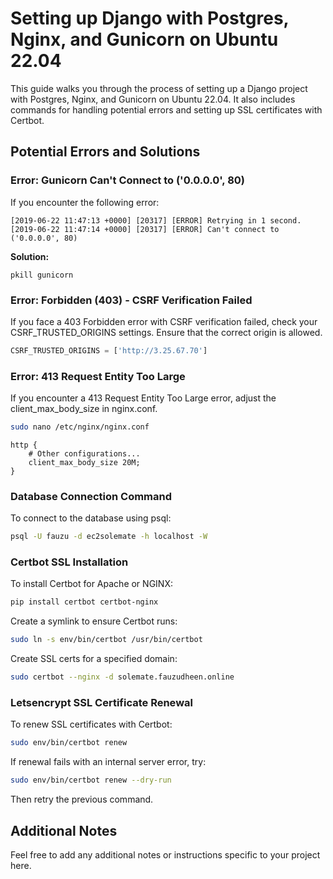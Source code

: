 # Setting up Django with Postgres, Nginx, and Gunicorn on Ubuntu 22.04

This guide walks you through the process of setting up a Django project with Postgres, Nginx, and Gunicorn on Ubuntu 22.04. It also includes commands for handling potential errors and setting up SSL certificates with Certbot.

## Potential Errors and Solutions

### Error: Gunicorn Can't Connect to ('0.0.0.0', 80)

If you encounter the following error:

```
[2019-06-22 11:47:13 +0000] [20317] [ERROR] Retrying in 1 second.
[2019-06-22 11:47:14 +0000] [20317] [ERROR] Can't connect to ('0.0.0.0', 80)
```

**Solution:**

```
pkill gunicorn
```

### Error: Forbidden (403) - CSRF Verification Failed

If you face a 403 Forbidden error with CSRF verification failed, check your CSRF_TRUSTED_ORIGINS settings. Ensure that the correct origin is allowed.

```python
CSRF_TRUSTED_ORIGINS = ['http://3.25.67.70']
```

### Error: 413 Request Entity Too Large

If you encounter a 413 Request Entity Too Large error, adjust the client_max_body_size in nginx.conf.

```bash
sudo nano /etc/nginx/nginx.conf
```

```nginx
http {
    # Other configurations...
    client_max_body_size 20M; 
}
```

### Database Connection Command

To connect to the database using psql:

```bash
psql -U fauzu -d ec2solemate -h localhost -W
```

### Certbot SSL Installation

To install Certbot for Apache or NGINX:

```bash
pip install certbot certbot-nginx
```

Create a symlink to ensure Certbot runs:

```bash
sudo ln -s env/bin/certbot /usr/bin/certbot
```

Create SSL certs for a specified domain:

```bash
sudo certbot --nginx -d solemate.fauzudheen.online
```

### Letsencrypt SSL Certificate Renewal

To renew SSL certificates with Certbot:

```bash
sudo env/bin/certbot renew
```

If renewal fails with an internal server error, try:

```bash
sudo env/bin/certbot renew --dry-run
```

Then retry the previous command.

## Additional Notes

Feel free to add any additional notes or instructions specific to your project here.
